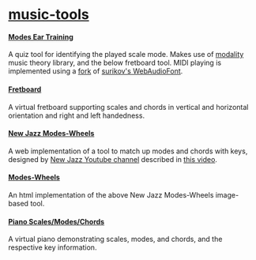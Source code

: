 # [music-tools](https://kairuz.github.io/music-tools)

#### [Modes Ear Training](https://kairuz.github.io/music-tools/modes-ear-training/)
A quiz tool for identifying the played scale mode. 
Makes use of [modality](https://github.com/kairuz/modality) music theory library, and the below fretboard tool.
MIDI playing is implemented using a [fork](https://github.com/kairuz/webaudiofont) of [surikov's WebAudioFont](https://github.com/surikov/webaudiofont).

#### [Fretboard](https://kairuz.github.io/music-tools/fretboard/)
A virtual fretboard supporting scales and chords in vertical and horizontal orientation and right and left handedness. 
 
#### [New Jazz Modes-Wheels](https://kairuz.github.io/music-tools/modes-wheels_new-jazz/)
A web implementation of a tool to match up modes and chords with keys, designed by [New Jazz Youtube channel](https://www.youtube.com/@NewJazz) described in [this video](https://www.youtube.com/watch?v=61_XUaBr78g).

#### [Modes-Wheels](https://kairuz.github.io/music-tools/modes-wheels/)
An html implementation of the above New Jazz Modes-Wheels image-based tool.

#### [Piano Scales/Modes/Chords](https://kairuz.github.io/music-tools/piano-scales-modes-chords/)
A virtual piano demonstrating scales, modes, and chords, and the respective key information.
